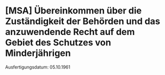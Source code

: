 # [MSA] Übereinkommen über die Zuständigkeit der Behörden und das anzuwendende Recht auf dem Gebiet des Schutzes von Minderjährigen

Ausfertigungsdatum: 05.10.1961

 